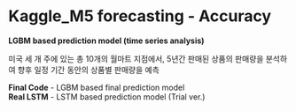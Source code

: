 # Kaggle_M5 forecasting - Accuracy

**LGBM based prediction model (time series analysis)**

미국 세 개 주에 있는 총 10개의 월마트 지점에서, 5년간 판매된 상품의 판매량을 분석하여 향후 일정 기간 동안의 상품별 판매량을 예측

**Final Code** - LGBM based final prediction model  
**Real LSTM** - LSTM based prediction model (Trial ver.)
